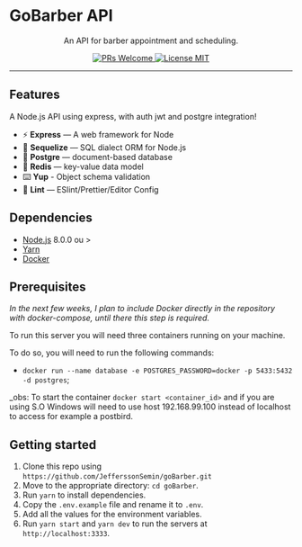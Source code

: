 # GoBarber API
</h1>

<p align="center">An API for barber appointment and scheduling.</p>

<p align="center">
  <a href="http://makeapullrequest.com">
    <img src="https://img.shields.io/badge/PRs-welcome-brightgreen.svg?style=flat-square" alt="PRs Welcome">
  </a>
  <a href="https://opensource.org/licenses/MIT">
    <img src="https://img.shields.io/badge/license-MIT-blue.svg?style=flat-square" alt="License MIT">
  </a>
</p>

<hr />

## Features

A Node.js API using express, with auth jwt and postgre integration!

- ⚡ **Express** — A web framework for Node
- 💾 **Sequelize** — SQL dialect ORM for Node.js
- 🍂 **Postgre** — document-based database
- 🔑 **Redis** — key-value data model
- ⌨️ **Yup** - Object schema validation
- 💖 **Lint** — ESlint/Prettier/Editor Config

## Dependencies

- [Node.js](https://nodejs.org/en/) 8.0.0 ou >
- [Yarn](https://yarnpkg.com/pt-BR/docs/install)
- [Docker](https://www.docker.com/)

## Prerequisites

_In the next few weeks, I plan to include Docker directly in the repository with docker-compose, until there this step is required._

To run this server you will need three containers running on your machine.

To do so, you will need to run the following commands:

- `docker run --name database -e POSTGRES_PASSWORD=docker -p 5433:5432 -d postgres`;

_obs: To start the container `docker start <container_id>` and if you are using S.O Windows will need to use host 192.168.99.100 instead of localhost to access for example a postbird.

## Getting started

1. Clone this repo using `https://github.com/JefferssonSemin/goBarber.git`
2. Move to the appropriate directory: `cd goBarber`.<br />
3. Run `yarn` to install dependencies.<br />
4. Copy the `.env.example` file and rename it to `.env`.<br/>
5. Add all the values for the environment variables.<br/>
6. Run `yarn start` and `yarn dev` to run the servers at `http://localhost:3333`.
